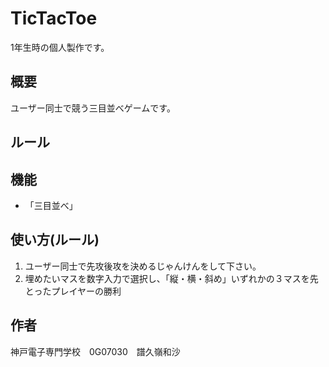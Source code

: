 # TicTacToe
1年生時の個人製作です。

## 概要

ユーザー同士で競う三目並べゲームです。

## ルール


## 機能

- 「三目並べ」

## 使い方(ルール)

1. ユーザー同士で先攻後攻を決めるじゃんけんをして下さい。
2. 埋めたいマスを数字入力で選択し、「縦・横・斜め」いずれかの３マスを先とったプレイヤーの勝利

## 作者

神戸電子専門学校　0G07030　譜久嶺和沙

